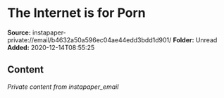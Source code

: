 # The Internet is for Porn

**Source:** instapaper-private://email/b4632a50a596ec04ae44edd3bdd1d901/
**Folder:** Unread
**Added:** 2020-12-14T08:55:25




## Content
*Private content from instapaper_email*
